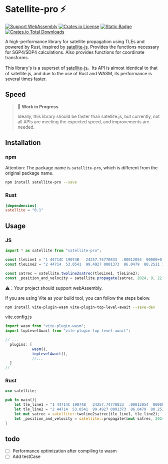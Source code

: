 
# Satellite-pro ⚡️

[![Support WebAssembly](https://img.shields.io/badge/webAssembly-1)](https://crates.io/crates/satellite)
[![Crates.io License](https://img.shields.io/crates/l/satellite)](https://crates.io/crates/satellite)
[![Static Badge](https://img.shields.io/badge/Rust-v1.8.0+-orange)](https://crates.io/crates/satellite)
[![Crates.io Total Downloads](https://img.shields.io/crates/d/satellite)](https://crates.io/crates/satellite)




A high-performance library for satellite propagation using TLEs and powered by Rust, inspired by [satellite-js](https://github.com/shashwatak/satellite-js). Provides the functions necessary for SGP4/SDP4 calculations. Also provides functions for coordinate transforms.

This library's is a superset of [satellite-js](https://github.com/shashwatak/satellite-js)。Its API is almost identical to that of satellite.js, and due to the use of Rust and WASM, its performance is several times faster.


## Speed 

> 🚧 **Work in Progress**
>
> Ideally, this library should be faster than satellite.js, but currently, not all APIs are meeting the expected speed, and improvements are needed.


## Installation

### npm
Attention: The package name is `satellite-pro`, which is different from the original package name.

```bash
npm install satellite-pro --save
```



### Rust
```toml
[dependencies]
satellite = "0.1"
```


## Usage

### JS
```javascript
import * as satellite from "satellite-pro";

const tleLine1 = "1 44714C 19074B   24257.74770833  .00012054  00000+0  80755-3 0  2576",
const tleLine2 = "2 44714  53.0541  99.4927 0001373  86.0479  80.2511 15.06391223    18";

const satrec = satellite.twoline2satrec(tleLine1, tleLine2);
const _position_and_velocity = satellite.propagate(satrec, 2024, 9, 22, 12, 12, 12, 0);

```
⚠️：Your project should support webAssembly.

If you are using Vite as your build tool, you can follow the steps below.
```bash
npm install vite-plugin-wasm vite-plugin-top-level-await --save-dev
```
vite.config.js
```javascript
import wasm from "vite-plugin-wasm";
import topLevelAwait from "vite-plugin-top-level-await";

// ...
  plugins: [ 
            wasm(),
            topLevelAwait(),
            //... 
  ]
//
```

### Rust
```rust
use satellite;

pub fn main(){
    let tle_line1 = "1 44714C 19074B   24257.74770833  .00012054  00000+0  80755-3 0  2576";
    let tle_line2 = "2 44714  53.0541  99.4927 0001373  86.0479  80.2511 15.06391223    18";
    let mut satrec = satellite::twoline2satrec(tle_line1, tle_line2);
    let _position_and_velocity = satellite::propagate(&mut satrec, 2024.0, 9.0, 22.0, 12.0, 12.0, 12.0, 0.0);
}
```



## todo


 - [ ] Performance optimization after compiling to wasm
 - [ ] Add testCase

<!-- - [ ] Rust
- [ ] WebAssembly
- [ ] TypeScript
- [ ] Documentation
- [ ] Test
- [ ] Contributing
- [ ] Changelog
- [ ] Contributors
- [ ] Donate
- [ ] FAQ -->



<!-- jdsatepoch
aycof
omgcof
xlcof
gsto -->
<!-- 
9.5 确保结果正确
9.6-9.7 添加测试用例
9.8-9.9 添加wasm支持
9.10-9.11 添加对比测试
9.12-9.13 添加文档，中英文
9.12-9.13 发布正式版本 -->

